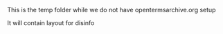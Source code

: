 This is the temp folder while we do not have opentermsarchive.org setup

It will contain layout for disinfo
